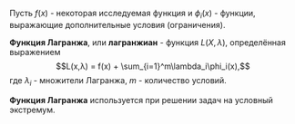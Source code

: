 Пусть $f(x)$ - некоторая исследуемая функция и $\phi_i(x)$ - функции, выражающие дополнительные условия (ограничения).

**Функция Лагранжа**, или **лагранжиан** - функция $L(X,\lambda)$, определённая выражением $$L(x,λ) = f(x) + \sum_{i=1}^m\lambda_i\phi_i(x),$$где $λ_i$ - множители Лагранжа, $m$ - количество условий.

**Функция Лагранжа** используется при решении задач на условный экстремум.